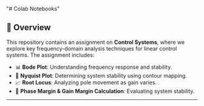 "# Colab Notebooks" 

## 📖 Overview
This repository contains an assignment on **Control Systems**, where we explore key frequency-domain analysis techniques for linear control systems. The assignment includes:

- 📊 **Bode Plot**: Understanding frequency response and stability.
- 🔄 **Nyquist Plot**: Determining system stability using contour mapping.
- 📈 **Root Locus**: Analyzing pole movement as gain varies.
- 📏 **Phase Margin & Gain Margin Calculation**: Evaluating system stability.

---
